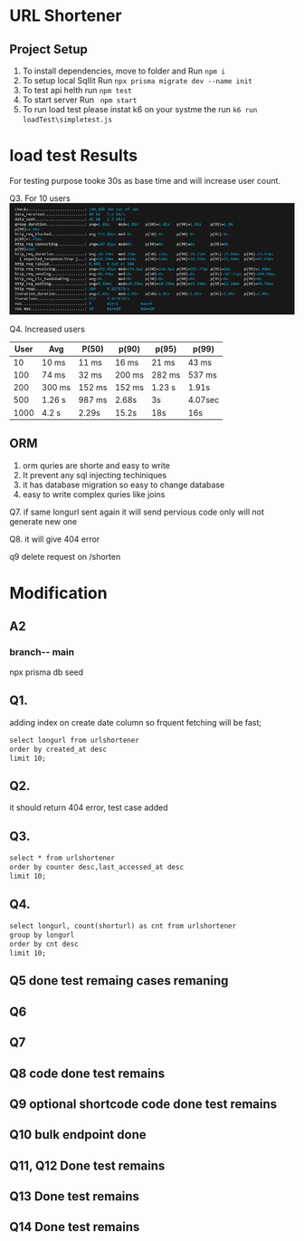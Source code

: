 # URL Shortener

## Project Setup

1. To install dependencies, move to folder and Run `npm i`
2. To setup local Sqllit Run
   `npx prisma migrate dev --name init `
3. To test api helth run `npm test `
4. To start server Run ` npm start`
5. To run load test please instat k6 on your systme
   the run `k6 run loadTest\simpletest.js `

# load test Results

For testing purpose tooke 30s as base time and will increase user count.

Q3. For 10 users
![Alt text](./src/assets/with10Users.PNG)

Q4. Increased users

| User | Avg    | P(50)  | p(90)  | p(95)  | p(99)   |
| ---- | ------ | ------ | ------ | ------ | ------- |
| 10   | 10 ms  | 11 ms  | 16 ms  | 21 ms  | 43 ms   |
| 100  | 74 ms  | 32 ms  | 200 ms | 282 ms | 537 ms  |
| 200  | 300 ms | 152 ms | 152 ms | 1.23 s | 1.91s   |
| 500  | 1.26 s | 987 ms | 2.68s  | 3s     | 4.07sec |
| 1000 | 4.2 s  | 2.29s  | 15.2s  | 18s    | 16s     |

## ORM

1.  orm quries are shorte and easy to write
2.  It prevent any sql injecting techiniques
3.  it has database migration so easy to change database
4.  easy to write complex quries like joins

Q7. if same longurl sent again it will send pervious code only will not generate new one

Q8.
it will give 404 error

q9
delete request on /shorten

# Modification
## A2
 ###  branch-- main 
npx prisma db seed

## Q1. 
adding index on create date column so frquent fetching will be fast;
```
select longurl from urlshortener
order by created_at desc
limit 10;

```
## Q2. 
it should return 404 error, test case added

## Q3.
```
select * from urlshortener
order by counter desc,last_accessed_at desc
limit 10;
```

## Q4.
```
select longurl, count(shorturl) as cnt from urlshortener
group by longurl
order by cnt desc
limit 10;
```
## Q5 done test remaing cases remaning
## Q6
## Q7

## Q8 code done test remains

## Q9 optional shortcode code done test remains

## Q10 bulk endpoint done

## Q11, Q12 Done  test remains

## Q13 Done  test remains

## Q14 Done  test remains

